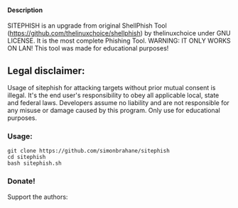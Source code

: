 
#### Description
SITEPHISH is an upgrade from original ShellPhish Tool (https://github.com/thelinuxchoice/shellphish) by thelinuxchoice under GNU LICENSE. It is the most complete Phishing Tool. WARNING: IT ONLY WORKS ON LAN! This tool was made for educational purposes!

## Legal disclaimer:
Usage of sitephish for attacking targets without prior mutual consent is illegal. It's the end user's responsibility to obey all applicable local, state and federal laws. Developers assume no liability and are not responsible for any misuse or damage caused by this program. Only use for educational purposes.


### Usage:
```
git clone https://github.com/simonbrahane/sitephish
cd sitephish
bash sitephish.sh
```


### Donate!
Support the authors:

